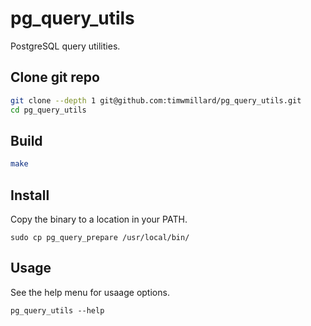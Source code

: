 # pg_query_utils

PostgreSQL query utilities.

## Clone git repo

```sh
git clone --depth 1 git@github.com:timwmillard/pg_query_utils.git
cd pg_query_utils
```

## Build

```sh
make
```

## Install

Copy the binary to a location in your PATH.

```
sudo cp pg_query_prepare /usr/local/bin/
```

## Usage

See the help menu for usaage options.

```
pg_query_utils --help

```


